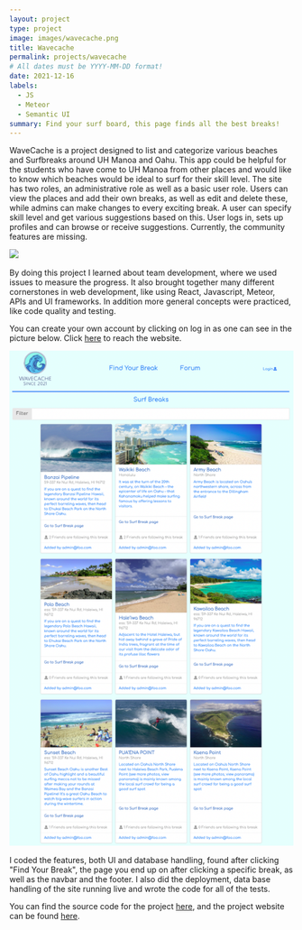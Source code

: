 ```yaml
---
layout: project
type: project
image: images/wavecache.png
title: Wavecache
permalink: projects/wavecache
# All dates must be YYYY-MM-DD format!
date: 2021-12-16
labels:
  - JS
  - Meteor 
  - Semantic UI
summary: Find your surf board, this page finds all the best breaks!
---
```


WaveCache is a project designed to list and categorize various beaches and Surfbreaks around UH Manoa and Oahu. This app could be helpful for the students who have come to UH Manoa from other places and would like to know which beaches would be ideal to surf for their skill level. The site has two roles, an administrative role as well as a basic user role. Users can view the places and add their own breaks, as well as edit and delete these, while admins can make changes to every exciting break. A user can specify skill level and get various suggestions based on this. User logs in, sets up profiles and can browse or receive suggestions. Currently, the community features are missing. 

<img class="ui fluid rounded image" src="../images/wavecachefrontpage.png">

By doing this project I learned about team development, where we used issues to measure the progress. It also brought together many different cornerstones in web development, like using React, Javascript, Meteor, APIs and UI frameworks. In addition more general concepts were practiced, like code quality and testing. 

You can create your own account by clicking on log in as one can see in the picture below. Click [here](http://www.wavecache.surf/#/surfBreaks) to reach the website.

<img class="ui fluid rounded image" src="../images/allbreaks.png">

I coded the features, both UI and database handling, found after clicking "Find Your Break", the page you end up on after clicking a specific break, as well as the navbar and the footer. I also did the deployment, data base handling of the  site running live and wrote the code for all of the tests.     

You can find the source code for the project [here](https://github.com/wavecache/sharkbreaks), and the project website can be found [here](hhttps://wavecache.github.io/).
